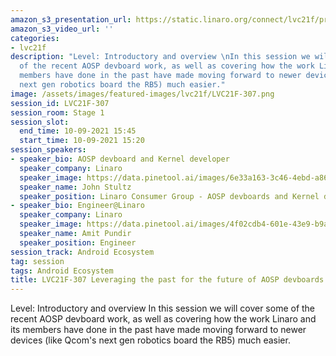 ```yaml
---
amazon_s3_presentation_url: https://static.linaro.org/connect/lvc21f/presentations/LVC21F-307.pdf
amazon_s3_video_url: ''
categories:
- lvc21f
description: "Level: Introductory and overview \nIn this session we will cover some
  of the recent AOSP devboard work, as well as covering how the work Linaro and its
  members have done in the past have made moving forward to newer devices (like Qcom's
  next gen robotics board the RB5) much easier."
image: /assets/images/featured-images/lvc21f/LVC21F-307.png
session_id: LVC21F-307
session_room: Stage 1
session_slot:
  end_time: 10-09-2021 15:45
  start_time: 10-09-2021 15:20
session_speakers:
- speaker_bio: AOSP devboard and Kernel developer
  speaker_company: Linaro
  speaker_image: https://data.pinetool.ai/images/6e33a163-3c46-4ebd-a865-4cccfea136b2.jpeg
  speaker_name: John Stultz
  speaker_position: Linaro Consumer Group - AOSP devboards and Kernel developer
- speaker_bio: Engineer@Linaro
  speaker_company: Linaro
  speaker_image: https://data.pinetool.ai/images/4f02cdb4-601e-43e9-b9ae-da0e2427e33f.jpeg
  speaker_name: Amit Pundir
  speaker_position: Engineer
session_track: Android Ecosystem
tag: session
tags: Android Ecosystem
title: LVC21F-307 Leveraging the past for the future of AOSP devboards
---
```


Level: Introductory and overview 
In this session we will cover some of the recent AOSP devboard work, as well as covering how the work Linaro and its members have done in the past have made moving forward to newer devices (like Qcom's next gen robotics board the RB5) much easier.